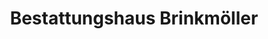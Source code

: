 ---
title: "Bestattungshaus Brinkmöller"
url: /bad-driburg/bestattungshaus-brinkmoeller/
shop: Bestattungen
---